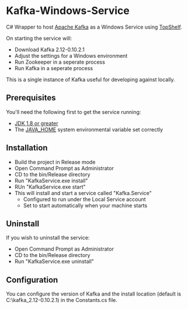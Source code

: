 # Kafka-Windows-Service

C# Wrapper to host [Apache Kafka](http://kafka.apache.org/) as a Windows Service using [TopShelf](https://github.com/Topshelf/Topshelf).

On starting the service will:

* Download Kafka 2.12-0.10.2.1
* Adjust the settings for a Windows environment
* Run Zookeeper in a seperate process
* Run Kafka in a seperate process

This is a single instance of Kafka useful for developing against locally.

## Prerequisites

You'll need the following first to get the service running:

* [JDK 1.8 or greater](http://www.oracle.com/technetwork/java/javase/downloads/jdk8-downloads-2133151.html)
* The [JAVA_HOME](https://confluence.atlassian.com/doc/setting-the-java_home-variable-in-windows-8895.html) system environmental variable set correctly

## Installation

* Build the project in Release mode
* Open Command Prompt as Administrator
* CD to the bin/Release directory
* Run "KafkaService.exe install"
* RUn "KafkaService.exe start"
* This will install and start a service called "Kafka.Service"
    * Configured to run under the Local Service account
    * Set to start automatically when your machine starts

## Uninstall

If you wish to uninstall the service:

* Open Command Prompt as Administrator
* CD to the bin/Release directory
* Run "KafkaService.exe uninstall"

## Configuration

You can configure the version of Kafka and the install location (default is C:\kafka_2.12-0.10.2.1) in the Constants.cs file.